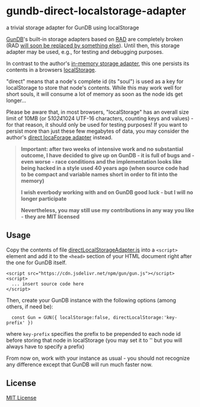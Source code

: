# gundb-direct-localstorage-adapter #

a trivial storage adapter for GunDB using localStorage

[GunDB](https://github.com/amark/gun)'s built-in storage adapters based on [RAD](https://github.com/amark/gun/wiki/RAD) are completely broken (RAD [will soon be replaced by something else](https://github.com/amark/gun/issues/1329#issuecomment-1556079655)). Until then, this storage adapter may be used, e.g., for testing and debugging purposes.

In contrast to the author's [in-memory storage adapter](https://github.com/rozek/gundb-in-memory-storage-adapter), this one persists its contents in a browsers [localStorage](https://developer.mozilla.org/en-US/docs/Web/API/Window/localStorage).

"direct" means that a node's complete id (its "soul") is used as a key for localStorage to store that node's contents. While this may work well for short souls, it will consume a lot of memory as soon as the node ids get longer...

Please be aware that, in most browsers, "localStorage" has an overall size limit of 10MB (or 5*1024*1024 UTF-16 characters, counting keys and values) - for that reason, it should only be used for testing purposes! If you want to persist more than just these few megabytes of data, you may consider the author's [direct locaForage adapter](https://github.com/rozek/gundb-direct-localforage-adapter) instead.

> **Important: after two weeks of intensive work and no substantial outcome, I have decided to give up on GunDB - it is full of bugs and - even worse - race conditions and the implementation looks like being hacked in a style used 40 years ago (when source code had to be compact and variable names short in order to fit into the memory)**
> 
> **I wish everbody working with and on GunDB good luck - but I will no longer participate**
>
> **Nevertheless, you may still use my contributions in any way you like - they are MIT licensed**

## Usage ##

Copy the contents of file [directLocalStorageAdapter.js](./src/directLocalStorageAdapter.js) into a `<script>` element and add it to the `<head>` section of your HTML document right after the one for GunDB itself.

```
<script src="https://cdn.jsdelivr.net/npm/gun/gun.js"></script>
<script>
  ... insert source code here
</script>
```

Then, create your GunDB instance with the following options (among others, if need be):

```
  const Gun = GUN({ localStorage:false, directLocalStorage:'key-prefix' })
```

where `key-prefix` specifies the prefix to be prepended to each node id before storing that node in localStorage (you may set it to '' but you will always have to specify a prefix)

From now on, work with your instance as usual - you should not recognize any difference except that GunDB will run much faster now.

## License ##

[MIT License](LICENSE.md)
